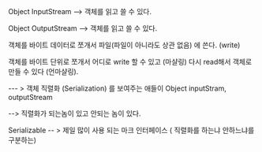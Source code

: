 Object InputStream  --> 객체를 읽고 쓸 수 있다.

Object OutputStream --> 객체를 읽고 쓸 수 있다.

객체를 바이트 데이터로 쪼개서 파일(파일이 아니라도 상관 없음) 에 쓴다. (write)  

객체를 바이트 단위로 쪼개서 어디로 write 할 수 있고 (마샬링) 다시 read해서 객체로 만들 수 있다 (언마샬링).

--- > 객체 직렬화 (Serialization) 를 보여주는 애들이 Object inputStram, outputStream

--> 직렬화가 되는놈이 있고 안되는 놈이 있다.  



Serializable -- > 제일 많이 사용 되는 마크 인터페이스 ( 직렬화를 하는냐 안하느냐를 구분하는)

